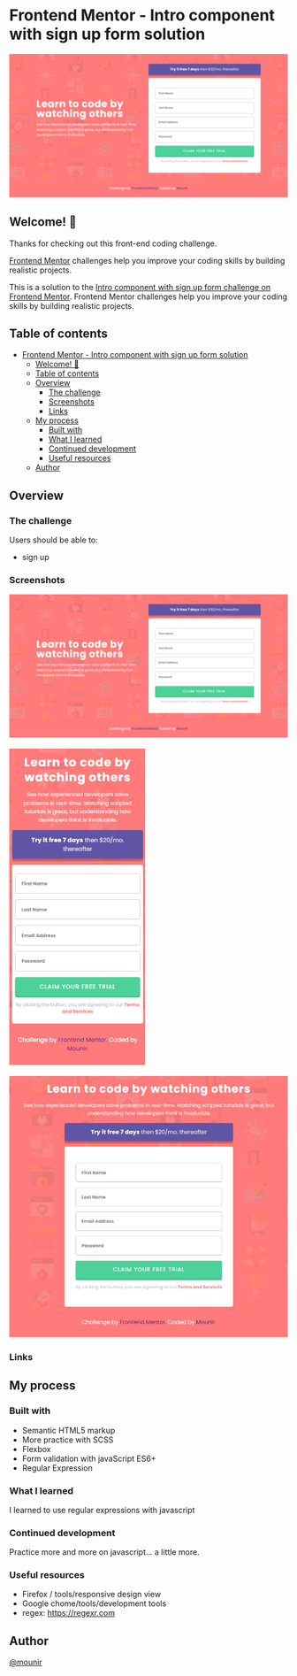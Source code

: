 # Frontend Mentor - Intro component with sign up form solution

![Intro component with sign up form ](./dist/images/screenshots/desktop.png)

## Welcome! 👋

Thanks for checking out this front-end coding challenge.

[Frontend Mentor](https://www.frontendmentor.io) challenges help you improve your coding skills by building realistic projects.

This is a solution to the [Intro component with sign up form challenge on Frontend Mentor](https://www.frontendmentor.io/challenges/intro-component-with-signup-form-5cf91bd49edda32581d28fd1). Frontend Mentor challenges help you improve your coding skills by building realistic projects.

## Table of contents

- [Frontend Mentor - Intro component with sign up form solution](#frontend-mentor---intro-component-with-sign-up-form-solution)
  - [Welcome! 👋](#welcome-)
  - [Table of contents](#table-of-contents)
  - [Overview](#overview)
    - [The challenge](#the-challenge)
    - [Screenshots](#screenshots)
    - [Links](#links)
  - [My process](#my-process)
    - [Built with](#built-with)
    - [What I learned](#what-i-learned)
    - [Continued development](#continued-development)
    - [Useful resources](#useful-resources)
  - [Author](#author)

## Overview

### The challenge

Users should be able to:

- sign up

### Screenshots

![Desktop: ](./dist/images/screenshots/desktop.png)
<br/>
<br/>
![mobile: ](./dist/images/screenshots/mobile.png)
<br/>
<br/>
![landscape: ](./dist/images/screenshots/landScape.png)

### Links

## My process

### Built with

- Semantic HTML5 markup
- More practice with SCSS
- Flexbox
- Form validation with javaScript ES6+
- Regular Expression

### What I learned

I learned to use regular expressions with javascript

### Continued development

Practice more and more on javascript... a little more.

### Useful resources

- Firefox / tools/responsive design view
- Google chome/tools/development tools
- regex: https://regexr.com

## Author

[@mounir](https://github.com/mounir-m4)
